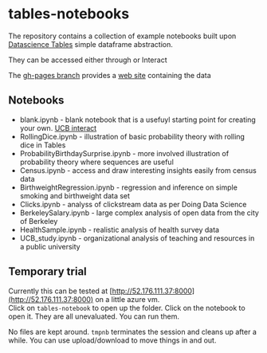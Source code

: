 # tables-notebooks

The repository contains a collection of example notebooks built upon
[Datascience Tables](http://github.com/data-8/datascience) simple dataframe abstraction.

They can be accessed either through <TBD> or Interact

The [gh-pages branch](https://github.com/data-8/tables-notebooks/tree/gh-pages) provides a [web site](http://data8.org/tables-notebooks/) containing the data

## Notebooks

* blank.ipynb - blank notebook that is a usefuyl starting point for creating your own. [UCB interact](http://datahub.berkeley.edu/user/culler/interact?repo=tables-notebooks&path=blank.html)
* RollingDice.ipynb - illustration of basic probability theory with rolling dice in Tables     
* ProbabilityBirthdaySurprise.ipynb - more involved illustration of probability theory where sequences are useful
* Census.ipynb - access and draw interesting insights easily from census data
* BirthweightRegression.ipynb - regression and inference on simple smoking and birthweight data set
* Clicks.ipynb - analyss of clickstream data as per Doing Data Science
* BerkeleySalary.ipynb - large complex analysis of open data from the city of Berkeley           
* HealthSample.ipynb - realistic analysis of health survey data              
* UCB_study.ipynb - organizational analysis of teaching and resources in a public university

## Temporary trial

Currently this can be tested at
[http://52.176.111.37:8000](http://52.176.111.37:8000) on a little azure vm.  
Click on `tables-notebook` to open up the folder. 
Click on the notebook to open it.  They are all unevaluated.  You can run them.  

No files are kept around.
`tmpnb` terminates the session and cleans up after a while.
You can use upload/download to move things in and out. 

